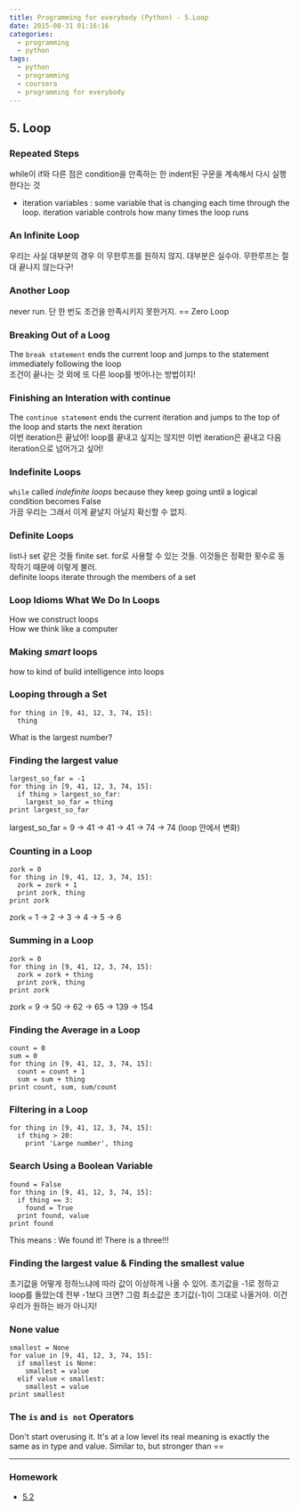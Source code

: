 ```yaml
---
title: Programming for everybody (Python) - 5.Loop
date: 2015-08-31 01:16:16
categories:
  - programming
  - python
tags:
  - python
  - programming
  - coursera
  - programming for everybody
---
```


## 5. Loop
### Repeated Steps
while이 if와 다른 점은 condition을 만족하는 한 indent된 구문을 계속해서 다시 실행한다는 것
* iteration variables : some variable that is changing each time through the loop. iteration variable controls how many times the loop runs

### An Infinite Loop
우리는 사실 대부분의 경우 이 무한루프를 원하지 않지. 대부분은 실수야. 무한루프는 절대 끝나지 않는다구!

### Another Loop
never run. 단 한 번도 조건을 만족시키지 못한거지. == Zero Loop

### Breaking Out of a Loog
The `break statement` ends the current loop and jumps to the statement immediately following the loop  
조건이 끝나는 것 외에 또 다른 loop를 벗어나는 방법이지!

### Finishing an Interation with continue
The `continue statement` ends the current iteration and jumps to the top of the loop and starts the next iteration  
이번 iteration은 끝났어! loop를 끝내고 싶지는 않지만 이번 iteration은 끝내고 다음 iteration으로 넘어가고 싶어!

### Indefinite Loops
`while` called *indefinite loops* because they keep going until a logical condition becomes False  
가끔 우리는 그래서 이게 끝날지 아닐지 확신할 수 없지.

### Definite Loops
list나 set 같은 것들 finite set. for로 사용할 수 있는 것들. 이것들은 정확한 횟수로 동작하기 때문에 이렇게 불러.  
definite loops iterate through the members of a set

### Loop Idioms What We Do In Loops
How we construct loops  
How we think like a computer

### Making *smart* loops
how to kind of build intelligence into loops

### Looping through a Set
```
for thing in [9, 41, 12, 3, 74, 15]:
  thing
```
What is the largest number?

### Finding the largest value
```
largest_so_far = -1
for thing in [9, 41, 12, 3, 74, 15]:
  if thing > largest_so_far:
    largest_so_far = thing
print largest_so_far
```
largest_so_far = 9 -> 41 -> 41 -> 41 -> 74 -> 74 (loop 안에서 변화)

### Counting in a Loop
```
zork = 0
for thing in [9, 41, 12, 3, 74, 15]:
  zork = zork + 1
  print zork, thing
print zork
```
zork = 1 -> 2 -> 3 -> 4 -> 5 -> 6

### Summing in a Loop
```
zork = 0
for thing in [9, 41, 12, 3, 74, 15]:
  zork = zork + thing
  print zork, thing
print zork
```
zork = 9 -> 50 -> 62 -> 65 -> 139 -> 154

### Finding the Average in a Loop
```
count = 0
sum = 0
for thing in [9, 41, 12, 3, 74, 15]:
  count = count + 1
  sum = sum + thing
print count, sum, sum/count
```

### Filtering in a Loop
```
for thing in [9, 41, 12, 3, 74, 15]:
  if thing > 20:
    print 'Large number', thing
```

### Search Using a Boolean Variable
```
found = False
for thing in [9, 41, 12, 3, 74, 15]:
  if thing == 3:
    found = True
  print found, value
print found
```
This means : We found it! There is a three!!!

### Finding the largest value & Finding the smallest value
초기값을 어떻게 정하느냐에 따라 값이 이상하게 나올 수 있어. 초기값을 -1로 정하고 loop를 돌았는데 전부 -1보다 크면? 그럼 최소값은 초기값(-1)이 그대로 나올거야. 이건 우리가 원하는 바가 아니지!

### None value
```
smallest = None
for value in [9, 41, 12, 3, 74, 15]:
  if smallest is None:
    smallest = value
  elif value < smallest:
    smallest = value
print smallest
```

### The `is` and `is not` Operators
Don't start overusing it. It's at a low level its real meaning is exactly the same as in type and value. Similar to, but stronger than ==

---
### Homework
* [5.2](5.2.py)
